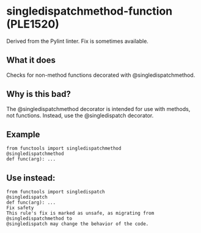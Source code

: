 # singledispatchmethod-function (PLE1520)
Derived from the Pylint linter.
Fix is sometimes available.
## What it does
Checks for non-method functions decorated with @singledispatchmethod.
## Why is this bad?
The @singledispatchmethod decorator is intended for use with methods, not
functions.
Instead, use the @singledispatch decorator.
## Example
```
from functools import singledispatchmethod
@singledispatchmethod
def func(arg): ...
```
## Use instead:
```
from functools import singledispatch
@singledispatch
def func(arg): ...
Fix safety
This rule's fix is marked as unsafe, as migrating from @singledispatchmethod to
@singledispatch may change the behavior of the code.
```